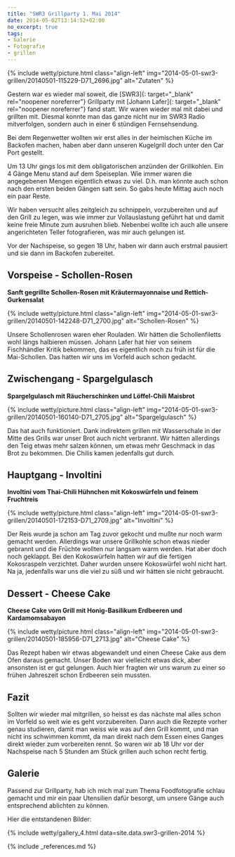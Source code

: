 ```yaml
---
title: "SWR3 Grillparty 1. Mai 2014"
date: 2014-05-02T13:14:52+02:00
no_excerpt: true
tags:
- Galerie
- Fotografie
- grillen
---
```


{% include wetty/picture.html class="align-left" img="2014-05-01-swr3-grillen/20140501-115229-D71_2696.jpg" alt="Zutaten" %}

Gestern war es wieder mal soweit, die [SWR3]{: target="_blank" rel="noopener noreferrer"} Grillparty mit [Johann Lafer]{: target="_blank" rel="noopener noreferrer"} fand statt. Wir waren wieder mal mit dabei und grillten mit. Diesmal konnte man das ganze nicht nur im SWR3 Radio mitverfolgen, sondern auch in einer 6 stündigen Fernsehsendung.

Bei dem Regenwetter wollten wir erst alles in der heimischen Küche im Backofen machen, haben aber dann unseren Kugelgrill doch unter den Car Port gestellt.

Um 13 Uhr gings los mit dem obligatorischen anzünden der Grillkohlen. Ein 4 Gänge Menu stand auf dem Speiseplan. Wie immer waren die angegebenen Mengen eigentlich etwas zu viel. D.h. man könnte auch schon nach den ersten beiden Gängen satt sein. So gabs heute Mittag auch noch ein paar Reste.

Wir haben versucht alles zeitgleich zu schnippeln, vorzubereiten und auf den Grill zu legen, was wie immer zur Vollauslastung geführt hat und damit keine freie Minute zum ausruhen blieb. Nebenbei wollte ich auch alle unsere angerichteten Teller fotografieren, was mir auch gelungen ist. 

Vor der Nachspeise, so gegen 18 Uhr, haben wir dann auch erstmal pausiert und sie dann im Backofen zubereitet.

<!--more-->

## Vorspeise - Schollen-Rosen ##
**Sanft gegrillte Schollen-Rosen mit Kräutermayonnaise und Rettich-Gurkensalat**

{% include wetty/picture.html class="align-left" img="2014-05-01-swr3-grillen/20140501-142248-D71_2700.jpg" alt="Schollen-Rosen" %}

Unsere Schollenrosen waren eher Rouladen. Wir hätten die Schollenfiletts wohl längs halbieren müssen. Johann Lafer hat hier von seinem Fischhändler Kritik bekommen, das es eigentlich noch zu früh ist für die Mai-Schollen. Das hatten wir uns im Vorfeld auch schon gedacht.

## Zwischengang - Spargelgulasch ##
**Spargelgulasch mit Räucherschinken und Löffel-Chili Maisbrot**

{% include wetty/picture.html class="align-left" img="2014-05-01-swr3-grillen/20140501-160140-D71_2705.jpg" alt="Spargelgulasch" %}

Das hat auch funktioniert. Dank indirektem grillen mit Wasserschale in der Mitte des Grills war unser Brot auch nicht verbrannt. Wir hätten allerdings den Teig etwas mehr salzen können, um etwas mehr Geschmack in das Brot zu bekommen. Die Chilis kamen jedenfalls gut durch.

## Hauptgang - Involtini ##
**Involtini vom Thai-Chili Hühnchen mit Kokoswürfeln und feinem Fruchtreis**

{% include wetty/picture.html class="align-left" img="2014-05-01-swr3-grillen/20140501-172153-D71_2709.jpg" alt="Involtini" %}

Der Reis wurde ja schon am Tag zuvor gekocht und mußte nur noch warm gemacht werden. Allerdings war unsere Grillkohle schon etwas nieder gebrannt und die Früchte wollten nur langsam warm werden. Hat aber doch noch geklappt. Bei den Kokoswürfeln hatten wir auf die fertigen Kokosraspeln verzichtet. Daher wurden unsere Kokoswürfel wohl nicht hart. Na ja, jedenfalls war uns die viel zu süß und wir hätten sie nicht gebraucht.

## Dessert - Cheese Cake ##
**Cheese Cake vom Grill mit Honig-Basilikum Erdbeeren und Kardamomsabayon**

{% include wetty/picture.html class="align-left" img="2014-05-01-swr3-grillen/20140501-185956-D71_2713.jpg" alt="Cheese Cake" %}

Das Rezept haben wir etwas abgewandelt und einen Cheese Cake aus dem Ofen daraus gemacht. Unser Boden war vielleicht etwas dick, aber ansonsten ist er gut gelungen. Auch hier fragten wir uns warum zu einer so frühen Jahreszeit schon Erdbeeren sein mussten.

## Fazit ##
Sollten wir wieder mal mitgrillen, so heisst es das nächste mal alles schon im Vorfeld so weit wie es geht vorzubereiten. Dann auch die Rezepte vorher genau studieren, damit man weiss wie was auf den Grill kommt, und man nicht ins schwimmen kommt, da man direkt nach dem Essen eines Ganges direkt wieder zum vorbereiten rennt. So waren wir ab 18 Uhr vor der Nachspeise nach 5 Stunden am Stück grillen auch schon recht fertig.

## Galerie ##
Passend zur Grillparty, hab ich mich mal zum Thema Foodfotografie schlau gemacht und mir ein paar Utensilien dafür besorgt, um unsere Gänge auch entsprechend ablichten zu können.

Hier die entstandenen Bilder: 


{% include wetty/gallery_4.html data=site.data.swr3-grillen-2014 %}


{% include _references.md %}